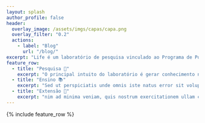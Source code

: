 ```yaml
---
layout: splash
author_profile: false
header:
  overlay_image: /assets/imgs/capas/capa.png
  overlay_filter: "0.2"
  actions:
    - label: "Blog"
      url: "/blog/"
excerpt: "Life é um laboratório de pesquisa vinculado ao Programa de Pós-Graduação em Informática da UFES atualmente localizado na sala 27 do prédio CT-13"
feature_row:
  - title: "Pesquisa 🧠"
    excerpt: "O principal intuito do laboratório é gerar conhecimento na área de Informática em Saúde, partcicularmente em tópicos que envolva o uso de inteligência artificial..."
  - title: "Ensino 📚"
    excerpt: "Sed ut perspiciatis unde omnis iste natus error sit voluptatem accusantium doloremque laudantium, totam rem aperiam, eaque ipsa quae ab illo inventore veritatis et quasi architecto beatae vitae dicta sunt explicabo"
  - title: "Extensão 🤝"
    excerpt: "nim ad minima veniam, quis nostrum exercitationem ullam corporis suscipit laboriosam, nisi ut aliquid ex ea commodi consequatur? Quis autem vel nima veniam"
---
```



{% include feature_row %}
